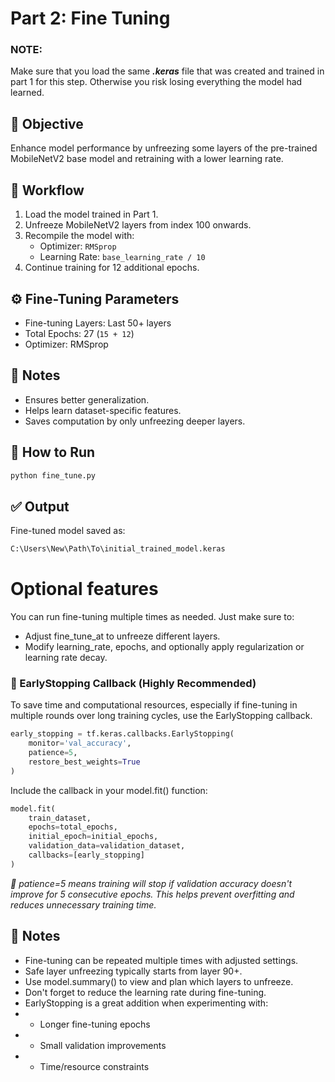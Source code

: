 # Part 2: Fine Tuning
### NOTE: 
Make sure that you load the same ***.keras*** file that was created and trained in part 1 for this step. Otherwise you risk losing everything the model had learned.

## 📌 Objective
Enhance model performance by unfreezing some layers of the pre-trained MobileNetV2 base model and retraining with a lower learning rate.

## 🔄 Workflow
1. Load the model trained in Part 1.
2. Unfreeze MobileNetV2 layers from index 100 onwards.
3. Recompile the model with:
   - Optimizer: `RMSprop`
   - Learning Rate: `base_learning_rate / 10`
4. Continue training for 12 additional epochs.

## ⚙️ Fine-Tuning Parameters
- Fine-tuning Layers: Last 50+ layers
- Total Epochs: 27 (`15 + 12`)
- Optimizer: RMSprop
  
## 📝 Notes
- Ensures better generalization.
- Helps learn dataset-specific features.
- Saves computation by only unfreezing deeper layers.

## 🚀 How to Run
```bash
python fine_tune.py
```
## ✅ Output
Fine-tuned model saved as:
```bash
C:\Users\New\Path\To\initial_trained_model.keras
```

# Optional features
You can run fine-tuning multiple times as needed. Just make sure to:
- Adjust fine_tune_at to unfreeze different layers.
- Modify learning_rate, epochs, and optionally apply regularization or learning rate decay.

### 🚨 EarlyStopping Callback (Highly Recommended)
To save time and computational resources, especially if fine-tuning in multiple rounds over long training cycles, use the EarlyStopping callback.
```python
early_stopping = tf.keras.callbacks.EarlyStopping( 
    monitor='val_accuracy',
    patience=5,
    restore_best_weights=True
)
```
Include the callback in your model.fit() function:
```python
model.fit(
    train_dataset,
    epochs=total_epochs,
    initial_epoch=initial_epochs,
    validation_data=validation_dataset,
    callbacks=[early_stopping]
)
```
*🧠 patience=5 means training will stop if validation accuracy doesn't improve for 5 consecutive epochs. This helps prevent overfitting and reduces unnecessary training time.*

## 📝 Notes
- Fine-tuning can be repeated multiple times with adjusted settings.
- Safe layer unfreezing typically starts from layer 90+.
- Use model.summary() to view and plan which layers to unfreeze.
- Don't forget to reduce the learning rate during fine-tuning.
- EarlyStopping is a great addition when experimenting with:
- - Longer fine-tuning epochs
- - Small validation improvements
- - Time/resource constraints